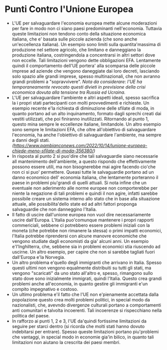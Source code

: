 # Punti Contro l'Unione Europea
- L'UE per salvaguardare l'economia europea mette alcune moderazioni per fare in
  modo non ci siano paesi predominanti nell'economia. Tuttavia queste 
  limitazioni non tendono conto della situazione economica italiana, che e'
  basata sulle piccole azienda (che sono anche un'eccellenza italiana). Un 
  esempio sono limiti sulla quantita'massima di produzione nel settore agricolo,
  che limitano e danneggiano la produzione italiana, costringendola a
  concentrarsi in altri settori dove non eccelle. Tali limitazioni vengono dette
  obbligazioni EFA. Lentamente quindi il comportamento dell'UE portera' alla
  scomparsa delle piccole imprese ad aziende che vengono daneggiate dai loro
  decreti, lasciando solo spazio alle grandi imprese, spesso multinazionali, che
  non avranno grandi problemi a "sopravvivere".
  *Nota da considerare: l'UE ha temporaneamente revocato questi divieti in 
  previsione della crisi economica dovuta alla tensione tra Russia ed Ucraina.*
- L'UE per salvaguardare l'ambiente e altri aspetti ideali, spesso sacrifica la
  i propri stati partecipanti con molti provvedimenti e richieste. Un esempio 
  recente e'la richiesta di diminuzione delle sfilate di moda, in quanto portano
  ad un alto inquinamento, formato dagli sprechi creati dai vestiti utilizzati,
  che poi finiranno inutilizzati. Ritornando al punto 1, questo mina sempre le
  eccellenze italiane, limitandole. Un altro esempio sono sempre le limitazioni
  EFA, che oltre all'obiettivo di salvaguardare l'economia, ha anche l'obiettivo
  di salvaguardare l'ambiente, ma sempre a danni degli stati.
  *(https://www.pambianconews.com/2022/10/14/lunione-europea-chiede-meno-sfilate-di-moda-356380/)*
- In risposta al punto 2 si puo'dire che tali salvaguardie siano necessarie all
  mantenimento dell'ambiente, a questo rispondo che effettivamente possono 
  essere utili, ma non bisognerebbe mai agire facendo cio'che non ci si puo'
  permettere. Queasi tutte le salvaguardie portano ad un danno economico dell'
  economia italiana, che lentamente porteranno il paese in problemi piu'grandi
  di quelli attuali. Si nota infine che un eventuale non aderimento alle norme
  europee non comporterebbe per niente la negazione di tali problemi e quindi
  il non agire, infatti sarebbe possibile creare un sistema interno allo stato
  che in base alla situazione attuale, alle possibilita'dello state ed ad altri
  fattori proponga salvaguardie che non danneggino l'Italia.
- Il fatto di uscire dall'unione europea non vuol dire necessariamente uscire
  dall'Europa. L'Italia puo'comunque mantenere i propri rapporti commericiali,
  sebbene ci potrebbero essere problemi iniziali con la moneta (che potrebbe non
  rimanere la stessa) o primi impatti economici, l'Italia potrebbe riprendersi
  con alcune manovre economiche che vengono studiate dagli economisti da gia'
  alcuni anni. Un esempio e'l'Inghilterra, che, sebbene sia in problemi 
  economici stia riuscendo ad uscirne. Un altro esempio, per capire che non si
  sarebbe tagliati fuori dall'Europa e'la Norvegia.
- Un altro problema e'quello degli immigranti che arrivano in Italia. Spesso
  questi ultimi non vengono equalmente distribuiti su tutti gli stati, ma 
  vengono "scaricati" da uno stato all'altro e, spesso, rimangono sullo stato
  dove sono inizialmente immigrati, quindi l'Italia. Questo crea grandi problemi
  anche all'economia, in quanto gestire gli immigranti e'un compito impegnativo
  e costoso.
- Un ultimo problema e'il fatto che l'UE non e'pienamente accettata dalla 
  popolazione questo crea molti problemi politici, in special modo da 
  nazionalisti, che, avevndo divergenze culturali portano a comportamenti anti
  comunitari e talvolta incoerenti. Tali incoerenze si rispecchiano nella
  politica del paese.
- In rafforzo ai punti 1, 2 e 3, l'UE da'quindi fortissime limitazioni da
  seguire per starci dentro (si ricorda che molti stati hanno dovuto indebitarsi
  per entrare). Spesso queste limitazioni portano piu'problemi che vantaggi, in
  special modo in economie gia'in bilico, in quanto tali limitazioni non aiutano
  la crescrita dei paesi membri.